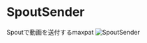 # SpoutSender
 Spoutで動画を送付するmaxpat
![SpoutSender](https://user-images.githubusercontent.com/34505055/178177330-77615d7c-558f-4952-a2ad-e1ef3187bafc.gif)
